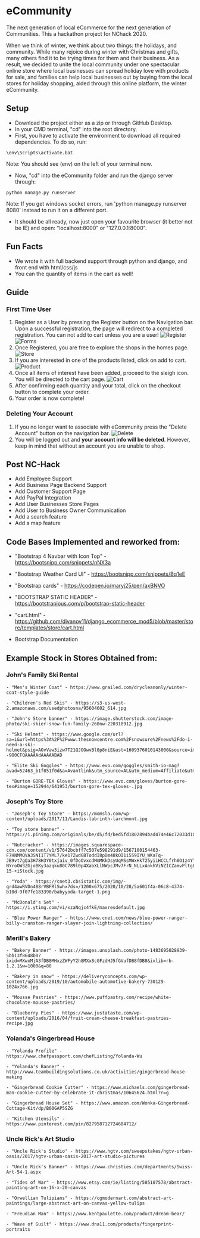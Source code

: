 # eCommunity
The next generation of local eCommerce for the next generation of Communities. This a hackathon project for NChack 2020.

When we think of winter, we think about two things: the holidays, and community. While many rejoice during winter with Christmas and gifts, many others find it to be trying times for them and their business. As a result, we decided to unite the local community under one spectacular online store where local businesses can spread holiday love with products for sale, and families can help local businesses out by buying from the local stores for holiday shopping, aided through this online platform, the winter eCommunity.

## Setup

* Download the project either as a zip or through GitHub Desktop.
* In your CMD terminal, "cd" into the root directory.
* First, you have to activate the environment to download all required dependencies. To do so, run:
```
\env\Scripts\activate.bat
```
Note: You should see (env) on the left of your terminal now.
* Now, "cd" into the eCommunity folder and run the django server through:
```
python manage.py runserver
```
Note: If you get windows socket errors, run 'python manage.py runserver 8080' instead to run it on a different port.
* It should be all ready, now just open your favourite browser (it better not be IE) and open: "localhost:8000" or "127.0.0.1:8000".

## Fun Facts
* We wrote it with full backend support through python and django, and front end with html/css/js
* You can the quantity of items in the cart as well!

## Guide

### First Time User
1. Register as a User by pressing the Register button on the Navigation bar. Upon a successful registration, the page will redirect to a completed registration. You can not add to cart unless you are a user!
![Register](images/left-navbar.png?raw=true "Register")
![Forms](images/forms.png?raw=true "Forms")
2. Once Registered, you are free to explore the shops in the homes page.
![Store](images/store.png?raw=true "Store")
3. If you are interested in one of the products listed, click on add to cart.
![Product](images/product.png?raw=true "Product")
4. Once all items of interest have been added, proceed to the sleigh icon. You will be directed to the cart page.
![Cart](images/cart.png?raw=true "Cart")
5. After confirming each quantity and your total, click on the checkout button to complete your order.
6. Your order is now complete!

### Deleting Your Account
1. If you no longer want to associate with eCommunity press the "Delete Account" button on the navigation bar.
![Delete](images/left-navbar.png?raw=true "Delete")
2. You will be logged out and **your account info will be deleted**. However, keep in mind that without an account you are unable to shop.

## Post NC-Hack
-  Add Employee Support
-  Add Business Page Backend Support
-  Add Customer Support Page
-  Add PayPal Integration
-  Add User Businesses Store Pages
-  Add User to Business Owner Communication
-  Add a search feature
-  Add a map feature

## Code Bases Implemented and reworked from:
  - "Bootstrap 4 Navbar with Icon Top" - https://bootsnipp.com/snippets/nNX3a

  - "Bootstrap Weather Card UI" - https://bootsnipp.com/snippets/Bq1eE

  - "Bootstrap cards" - https://codepen.io/maryj25/pen/axBNVO

  - "BOOTSTRAP STATIC HEADER" - https://bootstrapious.com/p/bootstrap-static-header

  - "cart.html" - https://github.com/divanov11/django_ecommerce_mod5/blob/master/store/templates/store/cart.html

  - Bootstrap Documentation

## Example Stock in Stores Obtained from:

### John's Family Ski Rental
    - "Men's Winter Coat" - https://www.grailed.com/drycleanonly/winter-coat-style-guide

    - "Children's Red Skis" - https://s3-us-west-2.amazonaws.com/usedphotosna/95604602_614.jpg

    - "John's Store banner" - https://image.shutterstock.com/image-photo/ski-skier-snow-fun-family-260nw-220318912.jpg

    - "Ski Helmet" - https://www.google.com/url?sa=i&url=https%3A%2F%2Fwww.thesnowcentre.com%2Fsnowsure%2Fnews%2Fdo-i-need-a-ski-helmet&psig=AOvVaw3izw7T21QJOOwvBl0p8niE&ust=1609376010143000&source=images&cd=vfe&ved=0CAIQjRxqFwoTCNiZ0v--9O0CFQAAAAAdAAAAABAD

    - "Elite Ski Goggles" - https://www.evo.com/goggles/smith-io-mag?avad=52463_b1f051f0d&a=Avantlink&utm_source=AL&utm_medium=Affiliate&utm_campaign=38931

    - "Burton GORE-TEX Gloves" - https://www.evo.com/gloves/burton-gore-tex#image=152944/641953/burton-gore-tex-gloves-.jpg

### Joseph's Toy Store
    - "Joseph's Toy Store" - https://momsla.com/wp-content/uploads/2017/11/Landis-labrinth-larchmont.jpg

    - "Toy store banner" - https://i.pinimg.com/originals/be/d5/fd/bed5fd1802894bad474e46c72033d10e.jpg

    - "Nutcracker" - https://images.squarespace-cdn.com/content/v1/57642bcbff7c507e598291d9/1567100154463-F7HNMMQVA3SNI1T7YML7/ke17ZwdGBToddI8pDm48kOI1i559IYU_WKaTq-JB9vt7gQa3H78H3Y0txjaiv_0fDoOvxcdMmMKkDsyUqMSsMWxHk725yiiHCCLfrh8O1z4YTzHvnKhyp6Da-NYroOW3ZGjoBKy3azqku80C789l0p4XabXLlNWpcJMv7FrN_NLLxAnkhViNZICZamvPltgLQld8UDTdlTLjiMT25Fg2ew/3.+Nutcracker+Dec.+12-15-+iStock.jpg

    - "Yoda" - https://cnet3.cbsistatic.com/img/-qrd4awRVDn488rVBFRlSwhx7ds=/1200x675/2020/10/28/5a601f4a-06c8-4374-b10d-9f07fe183390/babyyoda-target-1.png

    - "McDonald's Set" - https://i.ytimg.com/vi/xzaNqjc4fkE/maxresdefault.jpg

    - "Blue Power Ranger" - https://www.cnet.com/news/blue-power-ranger-billy-cranston-ranger-slayer-join-lightning-collection/

### Merill's Bakery
    - "Bakery Banner" - https://images.unsplash.com/photo-1483695028939-5bb13f8648b0?ixid=MXwxMjA3fDB8MHxzZWFyY2h8MXx8cGFzdHJ5fGVufDB8fDB8&ixlib=rb-1.2.1&w=1000&q=80

    - "Bakery in snow" - https://deliveryconcepts.com/wp-content/uploads/2019/10/automobile-automotive-bakery-730129-1024x766.jpg

    - "Mousse Pastries" - https://www.puffpastry.com/recipe/white-chocolate-mousse-pastries/

    - "Blueberry Pies" - https://www.justataste.com/wp-content/uploads/2016/04/fruit-cream-cheese-breakfast-pastries-recipe.jpg

### Yolanda's Gingerbread House
    - "Yolanda Profile" - https://www.chefpassport.com/chefListing/Yolanda-Wu

    - "Yolanda's Banner" - http://www.teambuildingsolutions.co.uk/activities/gingerbread-house-making

    - "Gingerbread Cookie Cutter" - https://www.michaels.com/gingerbread-man-cookie-cutter-by-celebrate-it-christmas/10645624.html?r=g

    - "Gingerbread House Set" - https://www.amazon.com/Wonka-Gingerbread-Cottage-Kit/dp/B00GAP5SZG

    - "Kitchen Utensils" - https://www.pinterest.com/pin/827958712724684712/

### Uncle Rick's Art Studio

    - "Uncle Rick's Studio" - https://www.hgtv.com/sweepstakes/hgtv-urban-oasis/2017/hgtv-urban-oasis-2017-art-studio-pictures

    - "Uncle Rick's Banner" - https://www.christies.com/departments/Swiss-Art-54-1.aspx

    - "Tides of War" - https://www.etsy.com/ie/listing/585187578/abstract-painting-art-on-16-x-20-canvas

    - "Orwellian Tulipians" - https://cgmodernart.com/abstract-art-paintings/large-abstract-art-on-canvas-yellow-tulips

    - "Freudian Man" - https://www.kentpaulette.com/product/dream-bear/

    - "Wave of Guilt" - https://www.dna11.com/products/fingerprint-portraits
